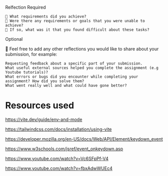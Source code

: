 Relfection Required

    🎯 What requirements did you achieve?
    🎯 Were there any requirements or goals that you were unable to achieve?
    🎯 If so, what was it that you found difficult about these tasks?

Optional

🏹 Feel free to add any other reflections you would like to share about your submission, for example:

    Requesting feedback about a specific part of your submission.
    What useful external sources helped you complete the assignment (e.g Youtube tutorials)?
    What errors or bugs did you encounter while completing your assignment? How did you solve them?
    What went really well and what could have gone better?

# Resources used

https://vite.dev/guide/env-and-mode

https://tailwindcss.com/docs/installation/using-vite

https://developer.mozilla.org/en-US/docs/Web/API/Element/keydown_event

https://www.w3schools.com/jsref/event_onkeydown.asp

https://www.youtube.com/watch?v=Vc6SFpPf-V4

https://www.youtube.com/watch?v=fbxAdwWUEc4
